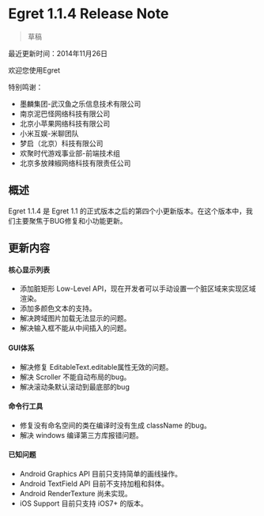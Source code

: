 Egret 1.1.4 Release Note
===============================


> 草稿

最近更新时间：2014年11月26日


欢迎您使用Egret

特别鸣谢：

* 墨麟集团-武汉鱼之乐信息技术有限公司
* 南京泥巴怪网络科技有限公司
* 北京小苹果网络科技有限公司
* 小米互娱-米聊团队
* 梦启（北京）科技有限公司
* 欢聚时代游戏事业部-前端技术组
* 北京多放辣椒网络科技有限责任公司

## 概述

Egret 1.1.4 是 Egret 1.1 的正式版本之后的第四个小更新版本。在这个版本中，我们主要聚焦于BUG修复和小功能更新。

## 更新内容


#### 核心显示列表

* 添加脏矩形 Low-Level API，现在开发者可以手动设置一个脏区域来实现区域渲染。
* 添加多颜色文本的支持。
* 解决跨域图片加载无法显示的问题。
* 解决输入框不能从中间插入的问题。



#### GUI体系

* 解决修复 EditableText.editable属性无效的问题。
* 解决 Scroller 不能自动布局的bug。
* 解决滚动条默认滚动到最底部的bug


#### 命令行工具

* 修复没有命名空间的类在编译时没有生成 className 的bug。
* 解决 windows 编译第三方库报错问题。


#### 已知问题

* Android Graphics API 目前只支持简单的画线操作。
* Android TextField API 目前不支持加粗和斜体。
* Android RenderTexture 尚未实现。
* iOS Support 目前只支持 iOS7+ 的版本。


